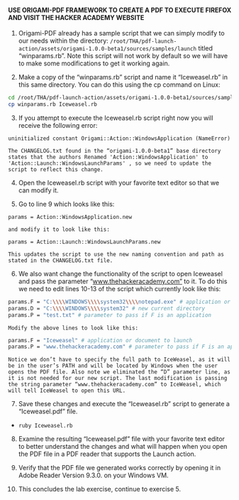 #### USE ORIGAMI-PDF FRAMEWORK TO CREATE A PDF TO EXECUTE FIREFOX AND VISIT THE HACKER ACADEMY WEBSITE

1. Origami-PDF already has a sample script that we can simply modify to our needs within the directory: `/root/THA/pdf-launch-action/assets/origami-1.0.0-beta1/sources/samples/launch` titled “winparams.rb”. Note this script will not work by default so we will have to make some modifications to get it working again.

2. Make a copy of the “winparams.rb” script and name it “Iceweasel.rb” in this same directory. You can do this using the cp command on Linux:

  ```bash
  cd /root/THA/pdf-launch-action/assets/origami-1.0.0-beta1/sources/samples/launch
  cp winparams.rb Iceweasel.rb
  ```

3. If you attempt to execute the Iceweasel.rb script right now you will receive the following error:

  ```
  uninitialized constant Origami::Action::WindowsApplication (NameError)
  ```

    The CHANGELOG.txt found in the “origami-1.0.0-beta1” base directory states that the authors Renamed 'Action::WindowsApplication' to 'Action::Launch::WindowsLaunchParams' , so we need to update the script to reflect this change.

4. Open the Iceweasel.rb script with your favorite text editor so that we can modify it.

5. Go to line 9 which looks like this:

  ```
  params = Action::WindowsApplication.new
  ```

    and modify it to look like this:

  ```
  params = Action::Launch::WindowsLaunchParams.new
  ```

    This updates the script to use the new naming convention and path as stated in the CHANGELOG.txt file.

6. We also want change the functionality of the script to open Iceweasel and pass the parameter “www.thehackeracademy.com” to it. To do this we need to edit lines 10-13 of the script which currently look like this:

  ```bash
  params.F = "C:\\\\WINDOWS\\\\system32\\\\notepad.exe" # application or document to launch
  params.D = "C:\\\\WINDOWS\\\\system32" # new current directory
  params.P = "test.txt" # parameter to pass if F is an application
  ```

    Modify the above lines to look like this:

  ```bash
  params.F = "Iceweasel" # application or document to launch
  params.P = "www.thehackeracademy.com" # parameter to pass if F is an application
  ```

    Notice we don’t have to specify the full path to IceWeasel, as it will be in the user’s PATH and will be located by Windows when the user opens the PDF file. Also note we eliminated the “D” parameter line, as it is not needed for our new script. The last modification is passing the string parameter “www.thehackeracademy.com” to IceWeasel, which will tell IceWeasel to open this URL.

7. Save these changes and execute the “Iceweasel.rb” script to generate a “Iceweasel.pdf” file.
 * `ruby Iceweasel.rb`

8. Examine the resulting “Iceweasel.pdf” file with your favorite text editor to better understand the changes and what will happen when you open the PDF file in a PDF reader that supports the Launch action.

9. Verify that the PDF file we generated works correctly by opening it in Adobe Reader Version 9.3.0. on your Windows VM.

10. This concludes the lab exercise, continue to exercise 5.
